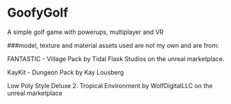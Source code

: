 # GoofyGolf
A simple golf game with powerups, multiplayer and VR

###model, texture and material assets used are not my own and are from:

FANTASTIC - Village Pack by Tidal Flask Studios on the unreal marketplace.

KayKit - Dungeon Pack by Kay Lousberg

Low Poly Style Deluxe 2: Tropical Environment by WolfDigitalLLC on the unreal marketplace

